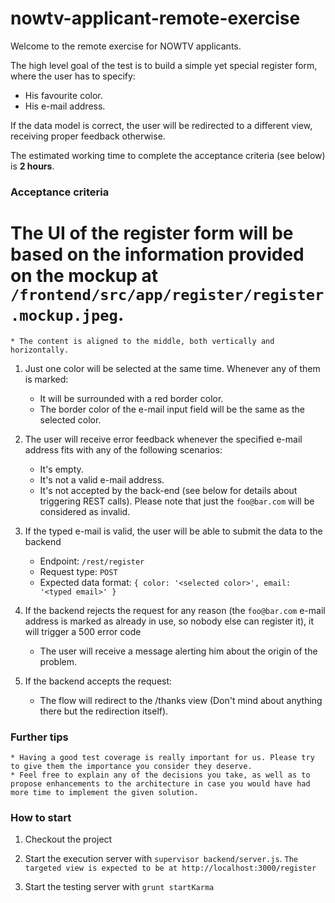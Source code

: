 nowtv-applicant-remote-exercise
===============================

Welcome to the remote exercise for NOWTV applicants.

The high level goal of the test is to build a simple yet special register form, where the user has to specify:
* His favourite color.
* His e-mail address.

If the data model is correct, the user will be redirected to a different view, receiving proper feedback otherwise.

The estimated working time to complete the acceptance criteria (see below) is **2 hours**.

### Acceptance criteria
# The UI of the register form will be based on the information provided on the mockup at `/frontend/src/app/register/register.mockup.jpeg`.
    * The content is aligned to the middle, both vertically and horizontally.

1. Just one color will be selected at the same time. Whenever any of them is marked:
    * It will be surrounded with a red border color.
    * The border color of the e-mail input field will be the same as the selected color.

2. The user will receive error feedback whenever the specified e-mail address fits with any of the following scenarios:
    * It's empty.
    * It's not a valid e-mail address.
    * It's not accepted by the back-end (see below for details about triggering REST calls). Please note that just the `foo@bar.com` will be considered as invalid.

3. If the typed e-mail is valid, the user will be able to submit the data to the backend
    * Endpoint: `/rest/register`
    * Request type: `POST`
    * Expected data format: `{ color: '<selected color>', email: '<typed email>' }`

4. If the backend rejects the request for any reason (the `foo@bar.com` e-mail address is marked as already in use, so nobody else can register it), it will trigger a 500 error code
    * The user will receive a message alerting him about the origin of the problem.

5. If the backend accepts the request:
    * The flow will redirect to the /thanks view (Don't mind about anything there but the redirection itself).

### Further tips
    * Having a good test coverage is really important for us. Please try to give them the importance you consider they deserve.
    * Feel free to explain any of the decisions you take, as well as to propose enhancements to the architecture in case you would have had more time to implement the given solution.

### How to start

1. Checkout the project

2. Start the execution server with `supervisor backend/server.js`. `The targeted view is expected to be at http://localhost:3000/register`

3. Start the testing server with `grunt startKarma`



